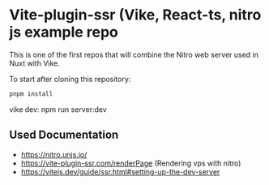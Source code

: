 # Vite-plugin-ssr (Vike, React-ts, nitro js example repo

This is one of the first repos that will combine the Nitro web server used in Nuxt with Vike.

To start after cloning this repository: 

```bash
pnpm install
```

vike dev: npm run server:dev

## Used Documentation

- https://nitro.unjs.io/
- https://vite-plugin-ssr.com/renderPage    (Rendering vps with nitro)
- https://vitejs.dev/guide/ssr.html#setting-up-the-dev-server 
